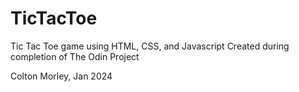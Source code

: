 # TicTacToe

Tic Tac Toe game using HTML, CSS, and Javascript
Created during completion of The Odin Project

Colton Morley, Jan 2024